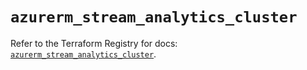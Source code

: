 # `azurerm_stream_analytics_cluster`

Refer to the Terraform Registry for docs: [`azurerm_stream_analytics_cluster`](https://registry.terraform.io/providers/hashicorp/azurerm/2.99.0/docs/resources/stream_analytics_cluster).
